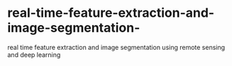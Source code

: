 # real-time-feature-extraction-and-image-segmentation-
real time feature extraction and image segmentation using remote sensing and deep learning
